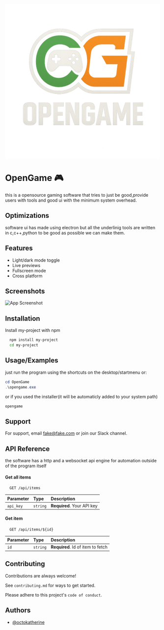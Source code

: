 <p align="center">
  <img src="logo.png" alt="OG" width="800"/>
  <h1 align="center"></h1>
</p>


# OpenGame 🎮
this is a opensource gaming software that tries to just be good,provide users with tools and good ui with the minimum system overhead.

## Optimizations

software ui has made using electron but all the underlinig tools are written in c,c++,python to be good as possible we can make them.
## Features

- Light/dark mode toggle
- Live previews
- Fullscreen mode
- Cross platform


## Screenshots

![App Screenshot](https://via.placeholder.com/468x300?text=App+Screenshot+Here)


## Installation

Install my-project with npm

```bash
  npm install my-project
  cd my-project
```
    
## Usage/Examples

just run the program using the shortcuts on the desktop/startmenu or:
```powershell
cd OpenGame
.\opengame.exe
```
or if you used the installer(it will be automaticly added to your system path)
```powershell
opengame
```
## Support

For support, email fake@fake.com or join our Slack channel.


## API Reference
the software has a http and a websocket api engine for automation outside of the program itself


#### Get all items

```http
  GET /api/items
```

| Parameter | Type     | Description                |
| :-------- | :------- | :------------------------- |
| `api_key` | `string` | **Required**. Your API key |

#### Get item

```http
  GET /api/items/${id}
```

| Parameter | Type     | Description                       |
| :-------- | :------- | :-------------------------------- |
| `id`      | `string` | **Required**. Id of item to fetch |



## Contributing

Contributions are always welcome!

See `contributing.md` for ways to get started.

Please adhere to this project's `code of conduct`.


## Authors

- [@octokatherine](https://www.github.com/octokatherine)
